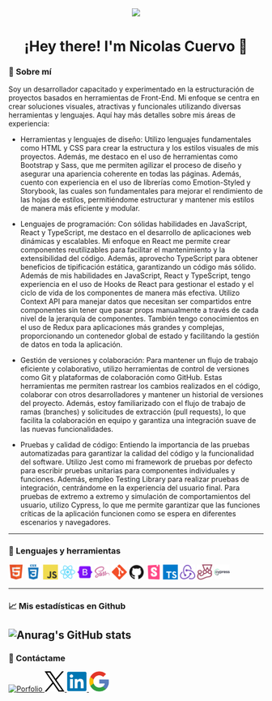 <div align="center">
  <img src="https://media.giphy.com/media/ZVik7pBtu9dNS/giphy.gif" width="200">
  <h1>¡Hey there! I'm Nicolas Cuervo 🐉</h1>
</div>

### 🧑 Sobre mí

Soy un desarrollador capacitado y experimentado en la estructuración de proyectos basados en herramientas de Front-End. Mi enfoque se centra en crear soluciones visuales, atractivas y funcionales utilizando diversas herramientas y lenguajes. Aquí hay más detalles sobre mis áreas de experiencia:

- Herramientas y lenguajes de diseño:
Utilizo lenguajes fundamentales como HTML y CSS para crear la estructura y los estilos visuales de mis proyectos. Además, me destaco en el uso de herramientas como Bootstrap y Sass, que me permiten agilizar el proceso de diseño y asegurar una apariencia coherente en todas las páginas. Además, cuento con experiencia en el uso de librerías como Emotion-Styled y Storybook, las cuales son fundamentales para mejorar el rendimiento de las hojas de estilos, permitiéndome estructurar y mantener mis estilos de manera más eficiente y modular.

- Lenguajes de programación:
Con sólidas habilidades en JavaScript, React y TypeScript, me destaco en el desarrollo de aplicaciones web dinámicas y escalables. Mi enfoque en React me permite crear componentes reutilizables para facilitar el mantenimiento y la extensibilidad del código. Además, aprovecho TypeScript para obtener beneficios de tipificación estática, garantizando un código más sólido. Además de mis habilidades en JavaScript, React y TypeScript, tengo experiencia en el uso de Hooks de React para gestionar el estado y el ciclo de vida de los componentes de manera más efectiva. Utilizo Context API para manejar datos que necesitan ser compartidos entre componentes sin tener que pasar props manualmente a través de cada nivel de la jerarquía de componentes. También tengo conocimientos en el uso de Redux para aplicaciones más grandes y complejas, proporcionando un contenedor global de estado y facilitando la gestión de datos en toda la aplicación.

- Gestión de versiones y colaboración:
Para mantener un flujo de trabajo eficiente y colaborativo, utilizo herramientas de control de versiones como Git y plataformas de colaboración como GitHub. Estas herramientas me permiten rastrear los cambios realizados en el código, colaborar con otros desarrolladores y mantener un historial de versiones del proyecto. Además, estoy familiarizado con el flujo de trabajo de ramas (branches) y solicitudes de extracción (pull requests), lo que facilita la colaboración en equipo y garantiza una integración suave de las nuevas funcionalidades.

- Pruebas y calidad de código:
Entiendo la importancia de las pruebas automatizadas para garantizar la calidad del código y la funcionalidad del software. Utilizo Jest como mi framework de pruebas por defecto para escribir pruebas unitarias para componentes individuales y funciones. Además, empleo Testing Library para realizar pruebas de integración, centrándome en la experiencia del usuario final. Para pruebas de extremo a extremo y simulación de comportamientos del usuario, utilizo Cypress, lo que me permite garantizar que las funciones críticas de la aplicación funcionen como se espera en diferentes escenarios y navegadores.
---

### 🔨 Lenguajes y herramientas
<div>
  <img src="https://github.com/devicons/devicon/blob/master/icons/html5/html5-original.svg" title="HTML5" alt="HTML" width="30" height="30">
  <img src="https://github.com/devicons/devicon/blob/master/icons/css3/css3-plain-wordmark.svg" title="CSS3" alt="CSS" width="30" height="30">
  <img src="https://github.com/devicons/devicon/blob/master/icons/javascript/javascript-original.svg" title="JavaScript" alt="JavaScript" width="30" height="30">
  <img src="https://github.com/devicons/devicon/blob/master/icons/react/react-original.svg" title="React" alt="React" width="30" height="30">
  <img src="https://github.com/devicons/devicon/blob/master/icons/bootstrap/bootstrap-original.svg" title="Bootstrap" alt="Bootstrap" width="30" height="30">
  <img src="https://github.com/devicons/devicon/blob/master/icons/sass/sass-original.svg" title="Sass" alt="Sass" width="30" height="30">
  <img src="https://github.com/devicons/devicon/blob/master/icons/git/git-original.svg" title="Git" alt="Git" width="30" height="30">
  <img src="https://github.com/devicons/devicon/blob/master/icons/github/github-original.svg" title="GitHub" alt="GitHub" width="30" height="30">
  <img src="https://github.com/devicons/devicon/blob/master/icons/storybook/storybook-original.svg" title="StoryBook" alt="StoryBook" width="30" height="30">
  <img src="https://github.com/devicons/devicon/blob/master/icons/typescript/typescript-original.svg" title="TypeScript" alt="TypeScript" width="30" height="30">
  <img src="https://github.com/devicons/devicon/blob/master/icons/redux/redux-original.svg" title="redux" alt="redux" width="30" height="30">
  <img src="https://github.com/devicons/devicon/blob/master/icons/jest/jest-plain.svg" title="jest" alt="jest" width="30" height="30">
  <img src="https://github.com/devicons/devicon/blob/master/icons/cypressio/cypressio-original-wordmark.svg" title="cypressio" alt="cypressio" width="30" height="30">
</div>
   
---
   
### 📈 Mis estadísticas en Github
   
![Anurag's GitHub stats](https://github-readme-stats.vercel.app/api?username=NicolasEstebanCuervo&show_icons=true&theme=radical)
---
  
### 📱 Contáctame

<div align="left">
  <a href="https://nicolas-cuervo.vercel.app/" target="_blank">
    <img src="https://www.svgrepo.com/show/261026/portfolio.svg" alt="Porfolio" width="40" height="40">
  </a>
  <a href="https://twitter.com/EstebanCuervo_" target="_blank">
    <img src="https://github.com/devicons/devicon/blob/master/icons/twitter/twitter-original.svg" alt="Twitter" width="40" height="40">
  </a>
  <a href="https://www.linkedin.com/in/nicolasestebancuervo/" target="_blank">
    <img src="https://github.com/devicons/devicon/blob/master/icons/linkedin/linkedin-original.svg" alt="LinkedIn" width="40" height="40">
  </a>
  <a href="mailto:rojascuervo942@gmail.com">
    <img src="https://github.com/devicons/devicon/blob/master/icons/google/google-original.svg" alt="Correo electrónico" width="40" height="40">
  </a>
</div>
